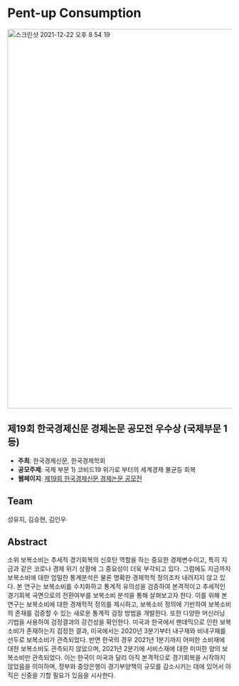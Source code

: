 # Pent-up Consumption

<img width="854" alt="스크린샷 2021-12-22 오후 8 54 19" src="https://user-images.githubusercontent.com/71932401/147089150-da47eaac-8905-4030-be65-f6e0eaa72050.png">

## 제19회 한국경제신문 경제논문 공모전 우수상 (국제부문 1등)
- **주최**: 한국경제신문, 한국경제학회
- **공모주제**: 국제 부문 1) 코비드19 위기로 부터의 세계경제 불균등 회복
- **웹페이지**: [제19회 한국경제신문 경제논문 공모전](https://www.hankyung.com/economy/article/2021120566121)

## Team
성유지, 김승현, 김인우

## Abstract
소위 보복소비는 추세적 경기회복의 신호탄 역할을 하는 중요한 경제변수이고, 특히 지금과 같은 코로나 경제 위기 상황에 그 중요성이 더욱 부각되고 있다. 그럼에도 지금까지 보복소비에 대한 엄밀한 통계분석은 물론 명확한 경제학적 정의조차 내려지지 않고 있다. 본 연구는 보복소비를 수치화하고 통계적 유의성을 검증하여 본격적이고 추세적인 경기회복 국면으로의 전환여부를 보복소비 분석을 통해 살펴보고자 한다. 이를 위해 본 연구는 보복소비에 대한 경제학적 정의를 제시하고, 보복소비 정의에 기반하여 보복소비의 존재를 검증할 수 있는 새로운 통계적 검정 방법을 개발한다. 또한 다양한 머신러닝 기법을 사용하여 검정결과의 강건성을 확인한다. 미국과 한국에서 팬데믹으로 인한 보복소비가 존재하는지 검정한 결과, 미국에서는 2020년 3분기부터 내구재와 비내구재를 선두로 보복소비가 관측되었다. 반면 한국의 경우 2021년 1분기까지 어떠한 소비재에 대한 보복소비도 관측되지 않았으며, 2021년 2분기에 서비스재에 대한 미미한 양의 보복소비만 관측되었다. 이는 한국이 미국과 달리 아직 본격적으로 경기회복을 시작하지 않았음을 의미하며, 정부와 중앙은행이 경기부양책의 규모를 감소시키는 데에 있어서 아직은 신중을 기할 필요가 있음을 시사한다.
